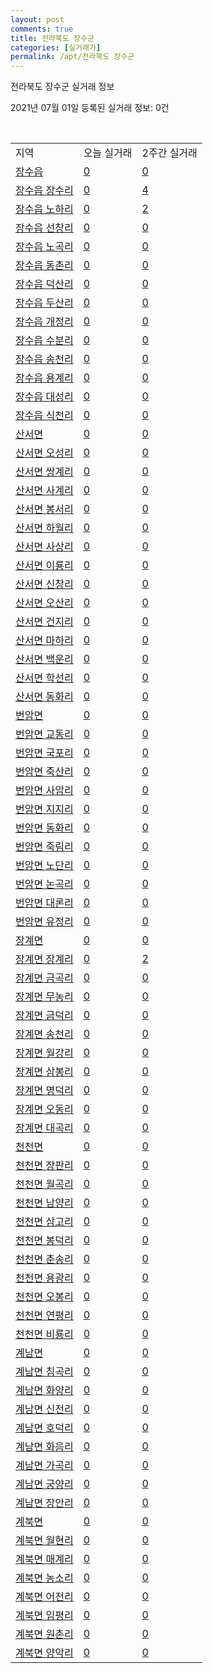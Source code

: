 ```yaml
---
layout: post
comments: true
title: 전라북도 장수군
categories: [실거래가]
permalink: /apt/전라북도 장수군
---
```


전라북도 장수군 실거래 정보

2021년 07월 01일 등록된 실거래 정보: 0건

<script type="text/javascript">
  google.charts.load('current', {'packages':['corechart']});
  google.charts.setOnLoadCallback(drawChart);

  function drawChart() {
    var data = google.visualization.arrayToDataTable([['거래일', '매매', '전월세', '전매'], ['21-03', 1, 1, 0], ['21-04', 1, 0, 0], ['21-05', 4, 0, 0], ['21-06', 0, 1, 0]]);

    var options = {
      title: '최근 유형별 거래량 추이',
      legend: { position: 'bottom' }
    };

    var chart = new google.visualization.LineChart(document.getElementById('columnchart_material'));
    chart.draw(data, (options));
  }
</script>

<div id="columnchart_material" style="width: 95%; margin-left: -35px"></div>
<br>
<table class="sortable">
  <tr>
    <td>지역</td>
    <td>오늘 실거래</td>
    <td>2주간 실거래</td>
  </tr>

  
  <tr class="item">
    <td><a href="전라북도 장수군 장수읍">장수읍</a></td>
    <td><a href="전라북도 장수군 장수읍">0</a></td>
    <td><a href="전라북도 장수군 장수읍">0</a></td>
  </tr>
    

  <tr class="item">
    <td><a href="전라북도 장수군 장수읍 장수리">장수읍 장수리</a></td>
    <td><a href="전라북도 장수군 장수읍 장수리">0</a></td>
    <td><a href="전라북도 장수군 장수읍 장수리">4</a></td>
  </tr>
    

  <tr class="item">
    <td><a href="전라북도 장수군 장수읍 노하리">장수읍 노하리</a></td>
    <td><a href="전라북도 장수군 장수읍 노하리">0</a></td>
    <td><a href="전라북도 장수군 장수읍 노하리">2</a></td>
  </tr>
    

  <tr class="item">
    <td><a href="전라북도 장수군 장수읍 선창리">장수읍 선창리</a></td>
    <td><a href="전라북도 장수군 장수읍 선창리">0</a></td>
    <td><a href="전라북도 장수군 장수읍 선창리">0</a></td>
  </tr>
    

  <tr class="item">
    <td><a href="전라북도 장수군 장수읍 노곡리">장수읍 노곡리</a></td>
    <td><a href="전라북도 장수군 장수읍 노곡리">0</a></td>
    <td><a href="전라북도 장수군 장수읍 노곡리">0</a></td>
  </tr>
    

  <tr class="item">
    <td><a href="전라북도 장수군 장수읍 동촌리">장수읍 동촌리</a></td>
    <td><a href="전라북도 장수군 장수읍 동촌리">0</a></td>
    <td><a href="전라북도 장수군 장수읍 동촌리">0</a></td>
  </tr>
    

  <tr class="item">
    <td><a href="전라북도 장수군 장수읍 덕산리">장수읍 덕산리</a></td>
    <td><a href="전라북도 장수군 장수읍 덕산리">0</a></td>
    <td><a href="전라북도 장수군 장수읍 덕산리">0</a></td>
  </tr>
    

  <tr class="item">
    <td><a href="전라북도 장수군 장수읍 두산리">장수읍 두산리</a></td>
    <td><a href="전라북도 장수군 장수읍 두산리">0</a></td>
    <td><a href="전라북도 장수군 장수읍 두산리">0</a></td>
  </tr>
    

  <tr class="item">
    <td><a href="전라북도 장수군 장수읍 개정리">장수읍 개정리</a></td>
    <td><a href="전라북도 장수군 장수읍 개정리">0</a></td>
    <td><a href="전라북도 장수군 장수읍 개정리">0</a></td>
  </tr>
    

  <tr class="item">
    <td><a href="전라북도 장수군 장수읍 수분리">장수읍 수분리</a></td>
    <td><a href="전라북도 장수군 장수읍 수분리">0</a></td>
    <td><a href="전라북도 장수군 장수읍 수분리">0</a></td>
  </tr>
    

  <tr class="item">
    <td><a href="전라북도 장수군 장수읍 송천리">장수읍 송천리</a></td>
    <td><a href="전라북도 장수군 장수읍 송천리">0</a></td>
    <td><a href="전라북도 장수군 장수읍 송천리">0</a></td>
  </tr>
    

  <tr class="item">
    <td><a href="전라북도 장수군 장수읍 용계리">장수읍 용계리</a></td>
    <td><a href="전라북도 장수군 장수읍 용계리">0</a></td>
    <td><a href="전라북도 장수군 장수읍 용계리">0</a></td>
  </tr>
    

  <tr class="item">
    <td><a href="전라북도 장수군 장수읍 대성리">장수읍 대성리</a></td>
    <td><a href="전라북도 장수군 장수읍 대성리">0</a></td>
    <td><a href="전라북도 장수군 장수읍 대성리">0</a></td>
  </tr>
    

  <tr class="item">
    <td><a href="전라북도 장수군 장수읍 식천리">장수읍 식천리</a></td>
    <td><a href="전라북도 장수군 장수읍 식천리">0</a></td>
    <td><a href="전라북도 장수군 장수읍 식천리">0</a></td>
  </tr>
    

  <tr class="item">
    <td><a href="전라북도 장수군 산서면">산서면</a></td>
    <td><a href="전라북도 장수군 산서면">0</a></td>
    <td><a href="전라북도 장수군 산서면">0</a></td>
  </tr>
    

  <tr class="item">
    <td><a href="전라북도 장수군 산서면 오성리">산서면 오성리</a></td>
    <td><a href="전라북도 장수군 산서면 오성리">0</a></td>
    <td><a href="전라북도 장수군 산서면 오성리">0</a></td>
  </tr>
    

  <tr class="item">
    <td><a href="전라북도 장수군 산서면 쌍계리">산서면 쌍계리</a></td>
    <td><a href="전라북도 장수군 산서면 쌍계리">0</a></td>
    <td><a href="전라북도 장수군 산서면 쌍계리">0</a></td>
  </tr>
    

  <tr class="item">
    <td><a href="전라북도 장수군 산서면 사계리">산서면 사계리</a></td>
    <td><a href="전라북도 장수군 산서면 사계리">0</a></td>
    <td><a href="전라북도 장수군 산서면 사계리">0</a></td>
  </tr>
    

  <tr class="item">
    <td><a href="전라북도 장수군 산서면 봉서리">산서면 봉서리</a></td>
    <td><a href="전라북도 장수군 산서면 봉서리">0</a></td>
    <td><a href="전라북도 장수군 산서면 봉서리">0</a></td>
  </tr>
    

  <tr class="item">
    <td><a href="전라북도 장수군 산서면 하월리">산서면 하월리</a></td>
    <td><a href="전라북도 장수군 산서면 하월리">0</a></td>
    <td><a href="전라북도 장수군 산서면 하월리">0</a></td>
  </tr>
    

  <tr class="item">
    <td><a href="전라북도 장수군 산서면 사상리">산서면 사상리</a></td>
    <td><a href="전라북도 장수군 산서면 사상리">0</a></td>
    <td><a href="전라북도 장수군 산서면 사상리">0</a></td>
  </tr>
    

  <tr class="item">
    <td><a href="전라북도 장수군 산서면 이룡리">산서면 이룡리</a></td>
    <td><a href="전라북도 장수군 산서면 이룡리">0</a></td>
    <td><a href="전라북도 장수군 산서면 이룡리">0</a></td>
  </tr>
    

  <tr class="item">
    <td><a href="전라북도 장수군 산서면 신창리">산서면 신창리</a></td>
    <td><a href="전라북도 장수군 산서면 신창리">0</a></td>
    <td><a href="전라북도 장수군 산서면 신창리">0</a></td>
  </tr>
    

  <tr class="item">
    <td><a href="전라북도 장수군 산서면 오산리">산서면 오산리</a></td>
    <td><a href="전라북도 장수군 산서면 오산리">0</a></td>
    <td><a href="전라북도 장수군 산서면 오산리">0</a></td>
  </tr>
    

  <tr class="item">
    <td><a href="전라북도 장수군 산서면 건지리">산서면 건지리</a></td>
    <td><a href="전라북도 장수군 산서면 건지리">0</a></td>
    <td><a href="전라북도 장수군 산서면 건지리">0</a></td>
  </tr>
    

  <tr class="item">
    <td><a href="전라북도 장수군 산서면 마하리">산서면 마하리</a></td>
    <td><a href="전라북도 장수군 산서면 마하리">0</a></td>
    <td><a href="전라북도 장수군 산서면 마하리">0</a></td>
  </tr>
    

  <tr class="item">
    <td><a href="전라북도 장수군 산서면 백운리">산서면 백운리</a></td>
    <td><a href="전라북도 장수군 산서면 백운리">0</a></td>
    <td><a href="전라북도 장수군 산서면 백운리">0</a></td>
  </tr>
    

  <tr class="item">
    <td><a href="전라북도 장수군 산서면 학선리">산서면 학선리</a></td>
    <td><a href="전라북도 장수군 산서면 학선리">0</a></td>
    <td><a href="전라북도 장수군 산서면 학선리">0</a></td>
  </tr>
    

  <tr class="item">
    <td><a href="전라북도 장수군 산서면 동화리">산서면 동화리</a></td>
    <td><a href="전라북도 장수군 산서면 동화리">0</a></td>
    <td><a href="전라북도 장수군 산서면 동화리">0</a></td>
  </tr>
    

  <tr class="item">
    <td><a href="전라북도 장수군 번암면">번암면</a></td>
    <td><a href="전라북도 장수군 번암면">0</a></td>
    <td><a href="전라북도 장수군 번암면">0</a></td>
  </tr>
    

  <tr class="item">
    <td><a href="전라북도 장수군 번암면 교동리">번암면 교동리</a></td>
    <td><a href="전라북도 장수군 번암면 교동리">0</a></td>
    <td><a href="전라북도 장수군 번암면 교동리">0</a></td>
  </tr>
    

  <tr class="item">
    <td><a href="전라북도 장수군 번암면 국포리">번암면 국포리</a></td>
    <td><a href="전라북도 장수군 번암면 국포리">0</a></td>
    <td><a href="전라북도 장수군 번암면 국포리">0</a></td>
  </tr>
    

  <tr class="item">
    <td><a href="전라북도 장수군 번암면 죽산리">번암면 죽산리</a></td>
    <td><a href="전라북도 장수군 번암면 죽산리">0</a></td>
    <td><a href="전라북도 장수군 번암면 죽산리">0</a></td>
  </tr>
    

  <tr class="item">
    <td><a href="전라북도 장수군 번암면 사암리">번암면 사암리</a></td>
    <td><a href="전라북도 장수군 번암면 사암리">0</a></td>
    <td><a href="전라북도 장수군 번암면 사암리">0</a></td>
  </tr>
    

  <tr class="item">
    <td><a href="전라북도 장수군 번암면 지지리">번암면 지지리</a></td>
    <td><a href="전라북도 장수군 번암면 지지리">0</a></td>
    <td><a href="전라북도 장수군 번암면 지지리">0</a></td>
  </tr>
    

  <tr class="item">
    <td><a href="전라북도 장수군 번암면 동화리">번암면 동화리</a></td>
    <td><a href="전라북도 장수군 번암면 동화리">0</a></td>
    <td><a href="전라북도 장수군 번암면 동화리">0</a></td>
  </tr>
    

  <tr class="item">
    <td><a href="전라북도 장수군 번암면 죽림리">번암면 죽림리</a></td>
    <td><a href="전라북도 장수군 번암면 죽림리">0</a></td>
    <td><a href="전라북도 장수군 번암면 죽림리">0</a></td>
  </tr>
    

  <tr class="item">
    <td><a href="전라북도 장수군 번암면 노단리">번암면 노단리</a></td>
    <td><a href="전라북도 장수군 번암면 노단리">0</a></td>
    <td><a href="전라북도 장수군 번암면 노단리">0</a></td>
  </tr>
    

  <tr class="item">
    <td><a href="전라북도 장수군 번암면 논곡리">번암면 논곡리</a></td>
    <td><a href="전라북도 장수군 번암면 논곡리">0</a></td>
    <td><a href="전라북도 장수군 번암면 논곡리">0</a></td>
  </tr>
    

  <tr class="item">
    <td><a href="전라북도 장수군 번암면 대론리">번암면 대론리</a></td>
    <td><a href="전라북도 장수군 번암면 대론리">0</a></td>
    <td><a href="전라북도 장수군 번암면 대론리">0</a></td>
  </tr>
    

  <tr class="item">
    <td><a href="전라북도 장수군 번암면 유정리">번암면 유정리</a></td>
    <td><a href="전라북도 장수군 번암면 유정리">0</a></td>
    <td><a href="전라북도 장수군 번암면 유정리">0</a></td>
  </tr>
    

  <tr class="item">
    <td><a href="전라북도 장수군 장계면">장계면</a></td>
    <td><a href="전라북도 장수군 장계면">0</a></td>
    <td><a href="전라북도 장수군 장계면">0</a></td>
  </tr>
    

  <tr class="item">
    <td><a href="전라북도 장수군 장계면 장계리">장계면 장계리</a></td>
    <td><a href="전라북도 장수군 장계면 장계리">0</a></td>
    <td><a href="전라북도 장수군 장계면 장계리">2</a></td>
  </tr>
    

  <tr class="item">
    <td><a href="전라북도 장수군 장계면 금곡리">장계면 금곡리</a></td>
    <td><a href="전라북도 장수군 장계면 금곡리">0</a></td>
    <td><a href="전라북도 장수군 장계면 금곡리">0</a></td>
  </tr>
    

  <tr class="item">
    <td><a href="전라북도 장수군 장계면 무농리">장계면 무농리</a></td>
    <td><a href="전라북도 장수군 장계면 무농리">0</a></td>
    <td><a href="전라북도 장수군 장계면 무농리">0</a></td>
  </tr>
    

  <tr class="item">
    <td><a href="전라북도 장수군 장계면 금덕리">장계면 금덕리</a></td>
    <td><a href="전라북도 장수군 장계면 금덕리">0</a></td>
    <td><a href="전라북도 장수군 장계면 금덕리">0</a></td>
  </tr>
    

  <tr class="item">
    <td><a href="전라북도 장수군 장계면 송천리">장계면 송천리</a></td>
    <td><a href="전라북도 장수군 장계면 송천리">0</a></td>
    <td><a href="전라북도 장수군 장계면 송천리">0</a></td>
  </tr>
    

  <tr class="item">
    <td><a href="전라북도 장수군 장계면 월강리">장계면 월강리</a></td>
    <td><a href="전라북도 장수군 장계면 월강리">0</a></td>
    <td><a href="전라북도 장수군 장계면 월강리">0</a></td>
  </tr>
    

  <tr class="item">
    <td><a href="전라북도 장수군 장계면 삼봉리">장계면 삼봉리</a></td>
    <td><a href="전라북도 장수군 장계면 삼봉리">0</a></td>
    <td><a href="전라북도 장수군 장계면 삼봉리">0</a></td>
  </tr>
    

  <tr class="item">
    <td><a href="전라북도 장수군 장계면 명덕리">장계면 명덕리</a></td>
    <td><a href="전라북도 장수군 장계면 명덕리">0</a></td>
    <td><a href="전라북도 장수군 장계면 명덕리">0</a></td>
  </tr>
    

  <tr class="item">
    <td><a href="전라북도 장수군 장계면 오동리">장계면 오동리</a></td>
    <td><a href="전라북도 장수군 장계면 오동리">0</a></td>
    <td><a href="전라북도 장수군 장계면 오동리">0</a></td>
  </tr>
    

  <tr class="item">
    <td><a href="전라북도 장수군 장계면 대곡리">장계면 대곡리</a></td>
    <td><a href="전라북도 장수군 장계면 대곡리">0</a></td>
    <td><a href="전라북도 장수군 장계면 대곡리">0</a></td>
  </tr>
    

  <tr class="item">
    <td><a href="전라북도 장수군 천천면">천천면</a></td>
    <td><a href="전라북도 장수군 천천면">0</a></td>
    <td><a href="전라북도 장수군 천천면">0</a></td>
  </tr>
    

  <tr class="item">
    <td><a href="전라북도 장수군 천천면 장판리">천천면 장판리</a></td>
    <td><a href="전라북도 장수군 천천면 장판리">0</a></td>
    <td><a href="전라북도 장수군 천천면 장판리">0</a></td>
  </tr>
    

  <tr class="item">
    <td><a href="전라북도 장수군 천천면 월곡리">천천면 월곡리</a></td>
    <td><a href="전라북도 장수군 천천면 월곡리">0</a></td>
    <td><a href="전라북도 장수군 천천면 월곡리">0</a></td>
  </tr>
    

  <tr class="item">
    <td><a href="전라북도 장수군 천천면 남양리">천천면 남양리</a></td>
    <td><a href="전라북도 장수군 천천면 남양리">0</a></td>
    <td><a href="전라북도 장수군 천천면 남양리">0</a></td>
  </tr>
    

  <tr class="item">
    <td><a href="전라북도 장수군 천천면 삼고리">천천면 삼고리</a></td>
    <td><a href="전라북도 장수군 천천면 삼고리">0</a></td>
    <td><a href="전라북도 장수군 천천면 삼고리">0</a></td>
  </tr>
    

  <tr class="item">
    <td><a href="전라북도 장수군 천천면 봉덕리">천천면 봉덕리</a></td>
    <td><a href="전라북도 장수군 천천면 봉덕리">0</a></td>
    <td><a href="전라북도 장수군 천천면 봉덕리">0</a></td>
  </tr>
    

  <tr class="item">
    <td><a href="전라북도 장수군 천천면 춘송리">천천면 춘송리</a></td>
    <td><a href="전라북도 장수군 천천면 춘송리">0</a></td>
    <td><a href="전라북도 장수군 천천면 춘송리">0</a></td>
  </tr>
    

  <tr class="item">
    <td><a href="전라북도 장수군 천천면 용광리">천천면 용광리</a></td>
    <td><a href="전라북도 장수군 천천면 용광리">0</a></td>
    <td><a href="전라북도 장수군 천천면 용광리">0</a></td>
  </tr>
    

  <tr class="item">
    <td><a href="전라북도 장수군 천천면 오봉리">천천면 오봉리</a></td>
    <td><a href="전라북도 장수군 천천면 오봉리">0</a></td>
    <td><a href="전라북도 장수군 천천면 오봉리">0</a></td>
  </tr>
    

  <tr class="item">
    <td><a href="전라북도 장수군 천천면 연평리">천천면 연평리</a></td>
    <td><a href="전라북도 장수군 천천면 연평리">0</a></td>
    <td><a href="전라북도 장수군 천천면 연평리">0</a></td>
  </tr>
    

  <tr class="item">
    <td><a href="전라북도 장수군 천천면 비룡리">천천면 비룡리</a></td>
    <td><a href="전라북도 장수군 천천면 비룡리">0</a></td>
    <td><a href="전라북도 장수군 천천면 비룡리">0</a></td>
  </tr>
    

  <tr class="item">
    <td><a href="전라북도 장수군 계남면">계남면</a></td>
    <td><a href="전라북도 장수군 계남면">0</a></td>
    <td><a href="전라북도 장수군 계남면">0</a></td>
  </tr>
    

  <tr class="item">
    <td><a href="전라북도 장수군 계남면 침곡리">계남면 침곡리</a></td>
    <td><a href="전라북도 장수군 계남면 침곡리">0</a></td>
    <td><a href="전라북도 장수군 계남면 침곡리">0</a></td>
  </tr>
    

  <tr class="item">
    <td><a href="전라북도 장수군 계남면 화양리">계남면 화양리</a></td>
    <td><a href="전라북도 장수군 계남면 화양리">0</a></td>
    <td><a href="전라북도 장수군 계남면 화양리">0</a></td>
  </tr>
    

  <tr class="item">
    <td><a href="전라북도 장수군 계남면 신전리">계남면 신전리</a></td>
    <td><a href="전라북도 장수군 계남면 신전리">0</a></td>
    <td><a href="전라북도 장수군 계남면 신전리">0</a></td>
  </tr>
    

  <tr class="item">
    <td><a href="전라북도 장수군 계남면 호덕리">계남면 호덕리</a></td>
    <td><a href="전라북도 장수군 계남면 호덕리">0</a></td>
    <td><a href="전라북도 장수군 계남면 호덕리">0</a></td>
  </tr>
    

  <tr class="item">
    <td><a href="전라북도 장수군 계남면 화음리">계남면 화음리</a></td>
    <td><a href="전라북도 장수군 계남면 화음리">0</a></td>
    <td><a href="전라북도 장수군 계남면 화음리">0</a></td>
  </tr>
    

  <tr class="item">
    <td><a href="전라북도 장수군 계남면 가곡리">계남면 가곡리</a></td>
    <td><a href="전라북도 장수군 계남면 가곡리">0</a></td>
    <td><a href="전라북도 장수군 계남면 가곡리">0</a></td>
  </tr>
    

  <tr class="item">
    <td><a href="전라북도 장수군 계남면 궁양리">계남면 궁양리</a></td>
    <td><a href="전라북도 장수군 계남면 궁양리">0</a></td>
    <td><a href="전라북도 장수군 계남면 궁양리">0</a></td>
  </tr>
    

  <tr class="item">
    <td><a href="전라북도 장수군 계남면 장안리">계남면 장안리</a></td>
    <td><a href="전라북도 장수군 계남면 장안리">0</a></td>
    <td><a href="전라북도 장수군 계남면 장안리">0</a></td>
  </tr>
    

  <tr class="item">
    <td><a href="전라북도 장수군 계북면">계북면</a></td>
    <td><a href="전라북도 장수군 계북면">0</a></td>
    <td><a href="전라북도 장수군 계북면">0</a></td>
  </tr>
    

  <tr class="item">
    <td><a href="전라북도 장수군 계북면 월현리">계북면 월현리</a></td>
    <td><a href="전라북도 장수군 계북면 월현리">0</a></td>
    <td><a href="전라북도 장수군 계북면 월현리">0</a></td>
  </tr>
    

  <tr class="item">
    <td><a href="전라북도 장수군 계북면 매계리">계북면 매계리</a></td>
    <td><a href="전라북도 장수군 계북면 매계리">0</a></td>
    <td><a href="전라북도 장수군 계북면 매계리">0</a></td>
  </tr>
    

  <tr class="item">
    <td><a href="전라북도 장수군 계북면 농소리">계북면 농소리</a></td>
    <td><a href="전라북도 장수군 계북면 농소리">0</a></td>
    <td><a href="전라북도 장수군 계북면 농소리">0</a></td>
  </tr>
    

  <tr class="item">
    <td><a href="전라북도 장수군 계북면 어전리">계북면 어전리</a></td>
    <td><a href="전라북도 장수군 계북면 어전리">0</a></td>
    <td><a href="전라북도 장수군 계북면 어전리">0</a></td>
  </tr>
    

  <tr class="item">
    <td><a href="전라북도 장수군 계북면 임평리">계북면 임평리</a></td>
    <td><a href="전라북도 장수군 계북면 임평리">0</a></td>
    <td><a href="전라북도 장수군 계북면 임평리">0</a></td>
  </tr>
    

  <tr class="item">
    <td><a href="전라북도 장수군 계북면 원촌리">계북면 원촌리</a></td>
    <td><a href="전라북도 장수군 계북면 원촌리">0</a></td>
    <td><a href="전라북도 장수군 계북면 원촌리">0</a></td>
  </tr>
    

  <tr class="item">
    <td><a href="전라북도 장수군 계북면 양악리">계북면 양악리</a></td>
    <td><a href="전라북도 장수군 계북면 양악리">0</a></td>
    <td><a href="전라북도 장수군 계북면 양악리">0</a></td>
  </tr>
    


</table>


    